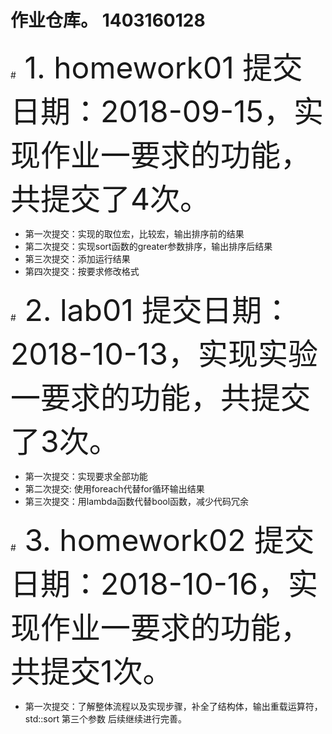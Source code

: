 # 作业仓库。 1403160128

#<font size = 15> 1. homework01 提交日期：2018-09-15，实现作业一要求的功能，共提交了4次。</font>

   + 第一次提交：实现的取位宏，比较宏，输出排序前的结果 
   + 第二次提交：实现sort函数的greater参数排序，输出排序后结果
   + 第三次提交：添加运行结果
   + 第四次提交：按要求修改格式
   
#<font size = 15> 2. lab01 提交日期：2018-10-13，实现实验一要求的功能，共提交了3次。</font>

   + 第一次提交：实现要求全部功能
   + 第二次提交: 使用foreach代替for循环输出结果
   + 第三次提交：用lambda函数代替bool函数，减少代码冗余

#<font size = 15> 3. homework02 提交日期：2018-10-16，实现作业一要求的功能，共提交1次。</font>

   + 第一次提交：了解整体流程以及实现步骤，补全了结构体，输出重载运算符，std::sort 第三个参数
                 后续继续进行完善。

